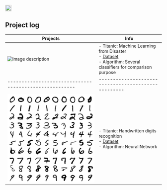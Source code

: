 
<P>
<IMG src='https://www.kaggle.com/static/images/site-logo.png' height=20% width=20%> <P>

## Project log
|Projects                                              | Info						   |
|------------------------------------------------------|---------------------------------------------------|
|![Image description](https://pm1.narvii.com/6252/2518f0576c4c55a54053dc5c95e086df37ea648c_128.jpg) | - Titanic: Machine Learning from Disaster <br/>- [Dataset](https://www.kaggle.com/c/titanic)<br/> - Algorithm: Several classifiers for comparison purpose
|------------------------------------------------------|---------------------------------------------------|
|![Image description](./Digits/Thumb.png) | - Titanic: Handwritten digits recognition <br/>- [Dataset](https://www.kaggle.com/c/digit-recognizer)<br/> - Algorithm: Neural Network
